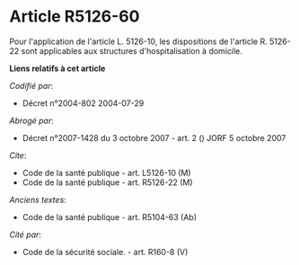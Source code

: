 # Article R5126-60

Pour l'application de l'article L. 5126-10, les dispositions de l'article R. 5126-22 sont applicables aux structures
d'hospitalisation à domicile.

**Liens relatifs à cet article**

_Codifié par_:

  - Décret n°2004-802 2004-07-29

_Abrogé par_:

  - Décret n°2007-1428 du 3 octobre 2007 - art. 2 () JORF 5 octobre 2007

_Cite_:

  - Code de la santé publique - art. L5126-10 (M)
  - Code de la santé publique - art. R5126-22 (M)

_Anciens textes_:

  - Code de la santé publique - art. R5104-63 (Ab)

_Cité par_:

  - Code de la sécurité sociale. - art. R160-8 (V)
